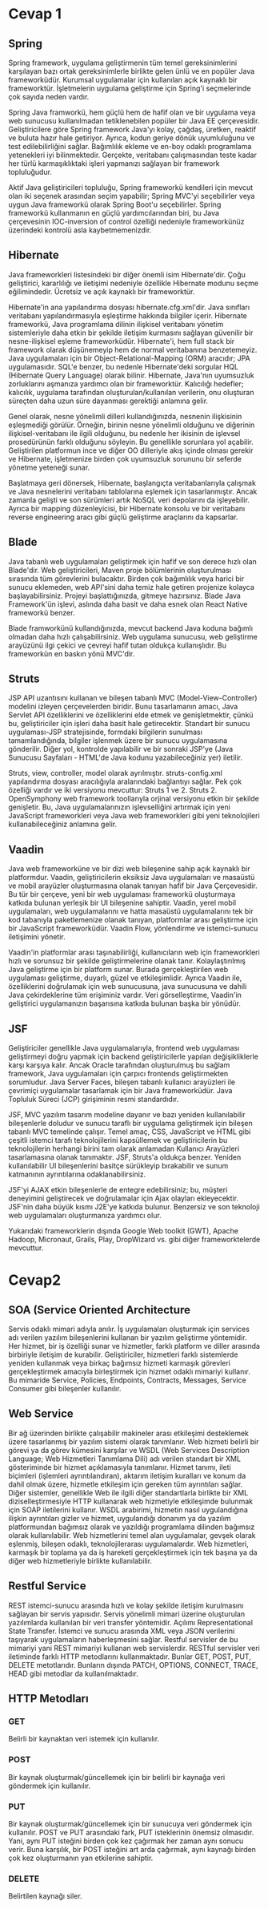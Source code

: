 # Cevap 1

## Spring

Spring framework, uygulama geliştirmenin tüm temel gereksinimlerini karşılayan bazı ortak gereksinimlerle birlikte gelen ünlü ve en popüler Java frameworküdür. Kurumsal uygulamalar için kullanılan açık kaynaklı bir frameworktür. İşletmelerin uygulama geliştirme için Spring'i seçmelerinde çok sayıda neden vardır.

Spring Java framworkü, hem güçlü hem de hafif olan ve bir uygulama veya web sunucusu kullanılmadan tetiklenebilen popüler bir Java EE çerçevesidir. Geliştiricilere göre Spring framework Java'yı kolay, çağdaş, üretken, reaktif ve buluta hazır hale getiriyor. Ayrıca, kodun geriye dönük uyumluluğunu ve test edilebilirliğini sağlar. Bağımlılık ekleme ve en-boy odaklı programlama yetenekleri iyi bilinmektedir. Gerçekte, veritabanı çalışmasından teste kadar her türlü karmaşıklıktaki işleri yapmanızı sağlayan bir framework topluluğudur.

Aktif Java geliştiricileri topluluğu, Spring frameworkü kendileri için mevcut olan iki seçenek arasından seçim yapabilir; Spring MVC'yi seçebilirler veya uygun Java frameworkü olarak Spring Boot'u seçebilirler. Spring frameworkü kullanmanın en güçlü yardımcılarından biri, bu Java çerçevesinin IOC-inversion of control özelliği nedeniyle frameworkünüz üzerindeki kontrolü asla kaybetmemenizdir.

## Hibernate

Java frameworkleri listesindeki bir diğer önemli isim Hibernate'dir. Çoğu geliştirici, kararlılığı ve iletişimi nedeniyle özellikle Hibernate modunu seçme eğilimindedir. Ücretsiz ve açık kaynaklı bir frameworktür.

Hibernate'in ana yapılandırma dosyası hibernate.cfg.xml'dir. Java sınıfları veritabanı yapılandırmasıyla eşleştirme hakkında bilgiler içerir. Hibernate frameworkü, Java programlama dilinin ilişkisel veritabanı yönetim sistemleriyle daha etkin bir şekilde iletişim kurmasını sağlayan güvenilir bir nesne-ilişkisel eşleme frameworküdür. Hibernate'i, hem full stack bir framework olarak düşünemeyip hem de normal veritabanına benzetemeyiz. Java uygulamaları için bir Object-Relational-Mapping (ORM) aracıdır; JPA uygulamasıdır. SQL'e benzer, bu nedenle Hibernate'deki sorgular HQL (Hibernate Query Language) olarak bilinir. Hibernate, Java'nın uyumsuzluk zorluklarını aşmanıza yardımcı olan bir frameworktür. Kalıcılığı hedefler; kalıcılık, uygulama tarafından oluşturulan/kullanılan verilerin, onu oluşturan süreçten daha uzun süre dayanması gerektiği anlamına gelir.

Genel olarak, nesne yönelimli dilleri kullandığınızda, nesnenin ilişkisinin eşleşmediği görülür. Örneğin, birinin nesne yönelimli olduğunu ve diğerinin ilişkisel-veritabanı ile ilgili olduğunu, bu nedenle her ikisinin de işlevsel prosedürünün farklı olduğunu söyleyin. Bu genellikle sorunlara yol açabilir. Geliştirilen platformun ince ve diğer OO dilleriyle akış içinde olması gerekir ve Hibernate, işletmenize birden çok uyumsuzluk sorununu bir seferde yönetme yeteneği sunar.

Başlatmaya geri dönersek, Hibernate, başlangıçta veritabanlarıyla çalışmak ve Java nesnelerini veritabanı tablolarına eşlemek için tasarlanmıştır. Ancak zamanla gelişti ve son sürümleri artık NoSQL veri depolarını da işleyebilir. Ayrıca bir mapping düzenleyicisi, bir Hibernate konsolu ve bir veritabanı reverse engineering aracı gibi güçlü geliştirme araçlarını da kapsarlar.

## Blade

Java tabanlı web uygulamaları geliştirmek için hafif ve son derece hızlı olan Blade'dir. Web geliştiricileri, Maven proje bölümlerinin oluşturulması sırasında tüm görevlerini bulacaktır. Birden çok bağımlılık veya harici bir sunucu eklemeden, web API'sini daha temiz hale getiren projenize kolayca başlayabilirsiniz. Projeyi başlattığınızda, gitmeye hazırsınız. Blade Java Framework'ün işlevi, aslında daha basit ve daha esnek olan React Native frameworkü benzer.

Blade framworkünü kullandığınızda, mevcut backend Java koduna bağımlı olmadan daha hızlı çalışabilirsiniz. Web uygulama sunucusu, web geliştirme arayüzünü ilgi çekici ve çevreyi hafif tutan oldukça kullanışlıdır. Bu frameworkün en baskın yönü MVC'dir.

## Struts

JSP API uzantısını kullanan ve bileşen tabanlı MVC (Model-View-Controller) modelini izleyen çerçevelerden biridir. Bunu tasarlamanın amacı, Java Servlet API özelliklerini ve özelliklerini elde etmek ve genişletmektir, çünkü bu, geliştiriciler için işleri daha basit hale getirecektir. Standart bir sunucu uygulaması-JSP stratejisinde, formdaki bilgilerin sunulması tamamlandığında, bilgiler işlenmek üzere bir sunucu uygulamasına gönderilir. Diğer yol, kontrolde yapılabilir ve bir sonraki JSP'ye (Java Sunucusu Sayfaları - HTML'de Java kodunu yazabileceğiniz yer) iletilir.

Struts, view, controller, model olarak ayrılmıştır. struts-config.xml yapılandırma dosyası aracılığıyla aralarındaki bağlantıyı sağlar. Pek çok özelliği vardır ve iki versiyonu mevcuttur: Struts 1 ve 2. Struts 2. OpenSymphony web framework toollarıyla orjinal versiyonu etkin bir şekilde genişletir. Bu, Java uygulamalarınızın işlevselliğini artırmak için yeni JavaScript frameworkleri veya Java web frameworkleri gibi yeni teknolojileri kullanabileceğiniz anlamına gelir.

## Vaadin

Java web frameworküne ve bir dizi web bileşenine sahip açık kaynaklı bir platformdur. Vaadin, geliştiricilerin eksiksiz Java uygulamaları ve masaüstü ve mobil arayüzler oluşturmasına olanak tanıyan hafif bir Java Çerçevesidir. Bu tür bir çerçeve, yeni bir web uygulaması frameworkü oluşturmaya katkıda bulunan yerleşik bir UI bileşenine sahiptir. Vaadin, yerel mobil uygulamaları, web uygulamalarını ve hatta masaüstü uygulamalarını tek bir kod tabanıyla paketlemenize olanak tanıyan, platformlar arası geliştirme için bir JavaScript frameworküdür. Vaadin Flow, yönlendirme ve istemci-sunucu iletişimini yönetir.

Vaadin'in platformlar arası taşınabilirliği, kullanıcıların web için frameworkleri hızlı ve sorunsuz bir şekilde geliştirmelerine olanak tanır. Kolaylaştırılmış Java geliştirme için bir platform sunar. Burada gerçekleştirilen web uygulaması geliştirme, duyarlı, güzel ve etkileşimlidir. Ayrıca Vaadin ile, özelliklerini doğrulamak için web sunucusuna, java sunucusuna ve dahili Java çekirdeklerine tüm erişiminiz vardır. Veri görselleştirme, Vaadin'in geliştirici uygulamanızın başarısına katkıda bulunan başka bir yönüdür.

## JSF

Geliştiriciler genellikle Java uygulamalarıyla, frontend web uygulaması geliştirmeyi doğru yapmak için backend geliştiricilerle yapılan değişikliklerle karşı karşıya kalır. Ancak Oracle tarafından oluşturulmuş bu sağlam framework, Java uygulamaları için çarpıcı frontends geliştirmekten sorumludur. Java Server Faces, bileşen tabanlı kullanıcı arayüzleri ile çevrimiçi uygulamalar tasarlamak için bir Java frameworküdür. Java Topluluk Süreci (JCP) girişiminin resmi standardıdır.

JSF, MVC yazılım tasarım modeline dayanır ve bazı yeniden kullanılabilir bileşenlerle doludur ve sunucu taraflı bir uygulama geliştirmek için bileşen tabanlı MVC temelinde çalışır. Temel amaç, CSS, JavaScript ve HTML gibi çeşitli istemci tarafı teknolojilerini kapsüllemek ve geliştiricilerin bu teknolojilerin herhangi birini tam olarak anlamadan Kullanıcı Arayüzleri tasarlamasına olanak tanımaktır. JSF, Struts'a oldukça benzer. Yeniden kullanılabilir UI bileşenlerini basitçe sürükleyip bırakabilir ve sunum katmanının ayrıntılarına odaklanabilirsiniz.

JSF'yi AJAX etkin bileşenlerle de entegre edebilirsiniz; bu, müşteri deneyimini geliştirecek ve doğrulamalar için Ajax olayları ekleyecektir. JSF'nin daha büyük kısmı J2E'ye katkıda bulunur. Benzersiz ve son teknoloji web uygulamaları oluşturmanıza yardımcı olur.

Yukarıdaki frameworklerin dışında Google Web toolkit (GWT), Apache Hadoop, Micronaut, Grails, Play, DropWizard vs. gibi diğer frameworktelerde mevcuttur.

# Cevap2

## SOA (Service Oriented Architecture
Servis odaklı mimari adıyla anılır. İş uygulamaları oluşturmak için services adı verilen yazılım bileşenlerini kullanan bir yazılım geliştirme yöntemidir. Her hizmet, bir iş özelliği sunar ve hizmetler, farklı platform ve diller arasında birbiriyle iletişim de kurabilir. Geliştiriciler, hizmetleri farklı sistemlerde yeniden kullanmak veya birkaç bağımsız hizmeti karmaşık görevleri gerçekleştirmek amacıyla birleştirmek için hizmet odaklı mimariyi kullanır.
Bu mimaride Service, Policies, Endpoints, Contracts, Messages, Service Consumer gibi bileşenler kullanılır.

## Web Service
Bir ağ üzerinden birlikte çalışabilir makineler arası etkileşimi desteklemek üzere tasarlanmış bir yazılım sistemi olarak tanımlanır. Web hizmeti belirli bir görevi ya da görev kümesini karşılar ve WSDL (Web Services Description Language; Web Hizmetleri Tanımlama Dili) adı verilen standart bir XML gösteriminde bir hizmet açıklamasıyla tanımlanır. Hizmet tanımı, ileti biçimleri (işlemleri ayrıntılandıran), aktarım iletişim kuralları ve konum da dahil olmak üzere, hizmetle etkileşim için gereken tüm ayrıntıları sağlar. Diğer sistemler, genellikle Web ile ilgili diğer standartlarla birlikte bir XML diziselleştirmesiyle HTTP kullanarak web hizmetiyle etkileşimde bulunmak için SOAP iletilerini kullanır. WSDL arabirimi, hizmetin nasıl uygulandığına ilişkin ayrıntıları gizler ve hizmet, uygulandığı donanım ya da yazılım platformundan bağımsız olarak ve yazıldığı programlama dilinden bağımsız olarak kullanılabilir. Web hizmetlerini temel alan uygulamalar, gevşek olarak eşlenmiş, bileşen odaklı, teknolojilerarası uygulamalardır. Web hizmetleri, karmaşık bir toplama ya da iş hareketi gerçekleştirmek için tek başına ya da diğer web hizmetleriyle birlikte kullanılabilir.

## Restful Service
REST istemci-sunucu arasında hızlı ve kolay şekilde iletişim kurulmasını sağlayan bir servis yapısıdır. Servis yönelimli mimari üzerine oluşturulan yazılımlarda kullanılan bir veri transfer yöntemidir. Açılımı Representational State Transfer. İstemci ve sunucu arasında XML veya JSON verilerini taşıyarak uygulamaların haberleşmesini sağlar. Restful servisler de bu mimariyi yani REST mimariyi kullanan web servislerdir. RESTful servisler veri iletiminde farklı HTTP metodlarını kullanmaktadır. Bunlar GET, POST, PUT, DELETE metotlarıdır. Bunların dışında PATCH, OPTIONS, CONNECT, TRACE, HEAD gibi metodlar da kullanılmaktadır. 

## HTTP Metodları
### GET
Belirli bir kaynaktan veri istemek için kullanılır.

### POST
Bir kaynak oluşturmak/güncellemek için bir belirli bir kaynağa veri göndermek için kullanılır.

### PUT
Bir kaynak oluşturmak/güncellemek için bir sunucuya veri göndermek için kullanılır. POST ve PUT arasındaki fark, PUT isteklerinin önemsiz olmasıdır. Yani, aynı PUT isteğini birden çok kez çağırmak her zaman aynı sonucu verir. Buna karşılık, bir POST isteğini art arda çağırmak, aynı kaynağı birden çok kez oluşturmanın yan etkilerine sahiptir.

### DELETE
Belirtilen kaynağı siler.
